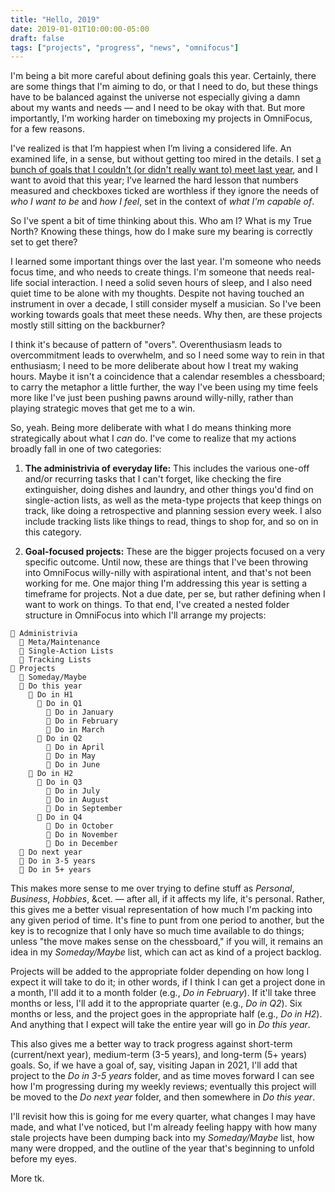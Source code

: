 ```yaml
---
title: "Hello, 2019"
date: 2019-01-01T10:00:00-05:00
draft: false
tags: ["projects", "progress", "news", "omnifocus"]
---
```


I'm being a bit more careful about defining goals this year. Certainly, there are some things that I'm aiming to do, or that I need to do, but these things have to be balanced against the universe not especially giving a damn about my wants and needs — and I need to be okay with that. But more importantly, I'm working harder on timeboxing my projects in OmniFocus, for a few reasons.

<!--more-->

I've realized is that I’m happiest when I’m living a considered life. An examined life, in a sense, but without getting too mired in the details. I set [a bunch of goals that I couldn't (or didn't really want to) meet last year](/post/annual-review-2018), and I want to avoid that this year; I’ve learned the hard lesson that numbers measured and checkboxes ticked are worthless if they ignore the needs of _who I want to be_ and _how I feel_, set in the context of _what I'm capable of_.

So I've spent a bit of time thinking about this. Who am I? What is my True North? Knowing these things, how do I make sure my bearing is correctly set to get there?

I learned some important things over the last year. I'm someone who needs focus time, and who needs to create things. I'm someone that needs real-life social interaction. I need a solid seven hours of sleep, and I also need quiet time to be alone with my thoughts. Despite not having touched an instrument in over a decade, I still consider myself a musician. So I've been working towards goals that meet these needs. Why then, are these projects mostly still sitting on the backburner?

I think it's because of pattern of "overs". Overenthusiasm leads to overcommitment leads to overwhelm, and so I need some way to rein in that enthusiasm; I need to be more deliberate about how I treat my waking hours. Maybe it isn't a coincidence that a calendar resembles a chessboard; to carry the metaphor a little further, the way I've been using my time feels more like I've just been pushing pawns around willy-nilly, rather than playing strategic moves that get me to a win.

So, yeah. Being more deliberate with what I do means thinking more strategically about what I _can_ do. I've come to realize that my actions broadly fall in one of two categories:

1. **The administrivia of everyday life:** This includes the various one-off and/or recurring tasks that I can't forget, like checking the fire extinguisher, doing dishes and laundry, and other things you'd find on single-action lists, as well as the meta-type projects that keep things on track, like doing a retrospective and planning session every week. I also include tracking lists like things to read, things to shop for, and so on in this category.

2. **Goal-focused projects:** These are the bigger projects focused on a very specific outcome. Until now, these are things that I've been throwing into OmniFocus willy-nilly with aspirational intent, and that's not been working for me. One major thing I'm addressing this year is setting a timeframe for projects. Not a due date, per se, but rather defining when I want to work on things. To that end, I've created a nested folder structure in OmniFocus into which I'll arrange my projects:

```
📂 Administrivia
  📂 Meta/Maintenance
  📂 Single-Action Lists
  📂 Tracking Lists
📂 Projects
  📂 Someday/Maybe
  📂 Do this year
    📂 Do in H1
      📂 Do in Q1
        📂 Do in January
        📂 Do in February
        📂 Do in March
      📂 Do in Q2
        📂 Do in April
        📂 Do in May
        📂 Do in June
    📂 Do in H2
      📂 Do in Q3
        📂 Do in July
        📂 Do in August
        📂 Do in September
      📂 Do in Q4
        📂 Do in October
        📂 Do in November
        📂 Do in December
  📂 Do next year
  📂 Do in 3-5 years
  📂 Do in 5+ years
```

This makes more sense to me over trying to define stuff as _Personal_, _Business_, _Hobbies_, &cet. — after all, if it affects my life, it's personal. Rather, this gives me a better visual representation of how much I'm packing into any given period of time. It's fine to punt from one period to another, but the key is to recognize that I only have so much time available to do things; unless "the move makes sense on the chessboard," if you will, it remains an idea in my _Someday/Maybe_ list, which can act as kind of a project backlog.

Projects will be added to the appropriate folder depending on how long I expect it will take to do it; in other words, if I think I can get a project done in a month, I'll add it to a month folder (e.g., _Do in February_). If it'll take three months or less, I'll add it to the appropriate quarter (e.g., _Do in Q2_). Six months or less, and the project goes in the appropriate half (e.g., _Do in H2_). And anything that I expect will take the entire year will go in _Do this year_.

This also gives me a better way to track progress against short-term (current/next year), medium-term (3-5 years), and long-term (5+ years) goals. So, if we have a goal of, say, visiting Japan in 2021, I'll add that project to the _Do in 3-5 years_ folder, and as time moves forward I can see how I'm progressing during my weekly reviews; eventually this project will be moved to the _Do next year_ folder, and then somewhere in _Do this year_.

I'll revisit how this is going for me every quarter, what changes I may have made, and what I've noticed, but I'm already feeling happy with how many stale projects have been dumping back into my _Someday/Maybe_ list, how many were dropped, and the outline of the year that's beginning to unfold before my eyes.

More tk.